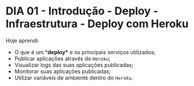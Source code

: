 # DIA 01 - Introdução - Deploy - Infraestrutura - Deploy com Heroku

Hoje aprendi:

- O que é um ***deploy\*** e os principais serviços utilizados;
- Publicar aplicações através do `Heroku`;
- Visualizar logs das suas aplicações publicadas;
- Monitorar suas aplicações publicadas;
- Utilizar variáveis de ambiente dentro do `Heroku`.
